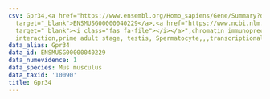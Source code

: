 ```yaml
---
csv: Gpr34,<a href="https://www.ensembl.org/Homo_sapiens/Gene/Summary?db=core;g=ENSMUSG00000040229"
  target="_blank">ENSMUSG00000040229</a>,<a href="https://www.ncbi.nlm.nih.gov/pubmed/25450459"
  target="_blank"><i class="fas fa-file"></i></a>",chromatin immunoprecipitation assay,direct
  interaction,prime adult stage, testis, Spermatocyte,,,transcriptional regulation,
data_alias: Gpr34
data_id: ENSMUSG00000040229
data_numevidence: 1
data_species: Mus musculus
data_taxid: '10090'
title: Gpr34
---
```

